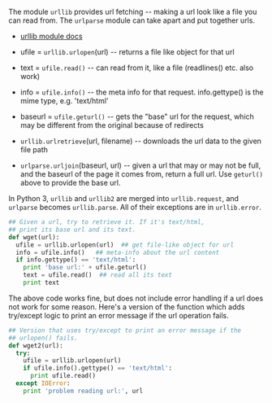 The module `urllib` provides url fetching -- making a url look like a file you can read from. The `urlparse` module can take apart and put together urls.

* [urllib module docs]( https://developers.google.com/edu/python/docs.python.org/library/urllib)

* ufile = `urllib.urlopen`(url) -- returns a file like object for that url 

* text = `ufile.read()` -- can read from it, like a file (readlines() etc. also work) 

* info = `ufile.info()` -- the meta info for that request. info.gettype() is the mime type, e.g. 'text/html' 

* baseurl = `ufile.geturl()` -- gets the "base" url for the request, which may be different from the original because of redirects 

* `urllib.urlretrieve`(url, filename) -- downloads the url data to the given file path 

* `urlparse.urljoin`(baseurl, url) -- given a url that may or may not be full, and the baseurl of the page it comes from, return a full url. Use `geturl()` above to provide the base url. 

In Python 3, `urllib` and `urllib2` are merged into `urllib.request`, and `urlparse` becomes `urllib.parse`. All of their exceptions are in `urllib.error`.
    
```python    
## Given a url, try to retrieve it. If it's text/html,
## print its base url and its text.
def wget(url):
  ufile = urllib.urlopen(url)  ## get file-like object for url
  info = ufile.info()   ## meta-info about the url content
  if info.gettype() == 'text/html':
    print 'base url:' + ufile.geturl()
    text = ufile.read()  ## read all its text
    print text
```

The above code works fine, but does not include error handling if a url does not work for some reason. Here's a version of the function which adds try/except logic to print an error message if the url operation fails.
    
``` python   
## Version that uses try/except to print an error message if the
## urlopen() fails.
def wget2(url):
  try:
    ufile = urllib.urlopen(url)
    if ufile.info().gettype() == 'text/html':
      print ufile.read()
  except IOError:
    print 'problem reading url:', url
```
